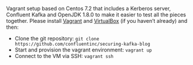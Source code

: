 Vagrant setup based on Centos 7.2 that includes a Kerberos server, Confluent Kafka and OpenJDK 1.8.0 to make it easier to test all the pieces together. Please install [Vagrant](https://www.vagrantup.com/docs/installation/) and [VirtualBox](https://www.virtualbox.org/wiki/Downloads) (if you haven’t already) and then:

* Clone the git repository: `git clone https://github.com/confluentinc/securing-kafka-blog`
* Start and provision the vagrant environment: `vagrant up`
* Connect to the VM via SSH: `vagrant ssh`
